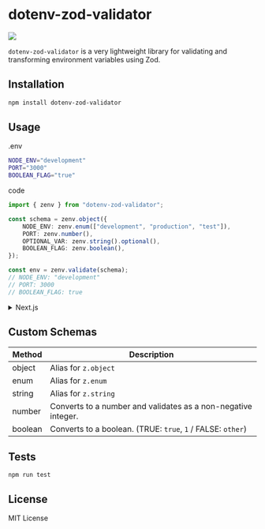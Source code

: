 # dotenv-zod-validator

<p>
<a href="https://www.npmjs.com/package/dotenv-zod-validator"><img src="https://img.shields.io/npm/v/dotenv-zod-validator"></a>
</p>

`dotenv-zod-validator` is a very lightweight library for validating and transforming environment variables using Zod.

## Installation

```bash
npm install dotenv-zod-validator
```

## Usage

.env

```bash
NODE_ENV="development"
PORT="3000"
BOOLEAN_FLAG="true"
```

code

```typescript
import { zenv } from "dotenv-zod-validator";

const schema = zenv.object({
    NODE_ENV: zenv.enum(["development", "production", "test"]),
    PORT: zenv.number(),
    OPTIONAL_VAR: zenv.string().optional(),
    BOOLEAN_FLAG: zenv.boolean(),
});

const env = zenv.validate(schema);
// NODE_ENV: "development"
// PORT: 3000
// BOOLEAN_FLAG: true
```

<details>

<summary>Next.js</summary>

file: utils/dotenv.public.ts

```typescript
import { zenv } from "dotenv-zod-validator";

export const schema = zenv.object({
    NEXT_PUBLIC_MY_VALUE: zenv.string(),
});

export const env = zenv.validate(schema, {
    NEXT_PUBLIC_MY_VALUE: process.env.NEXT_PUBLIC_MY_VALUE,
});
```

file: utils/dotenv.ts

```typescript
import { zenv } from "dotenv-zod-validator";
import { schema as publicSchema } from "@/utils/dotenv.public";

const schema = zenv.object({
    MY_SECRET: zenv.string(),
});

export const env = zenv.validate(publicSchema.merge(schema));
```

</details>

## Custom Schemas

| Method | Description |
| ---- | ---- |
| object | Alias for `z.object` |
| enum | Alias for `z.enum` |
| string | Alias for `z.string` |
| number | Converts to a number and validates as a non-negative integer. |
| boolean | Converts to a boolean. (TRUE: `true`, `1` / FALSE: `other`) |

## Tests

```
npm run test
```


## License

MIT License
